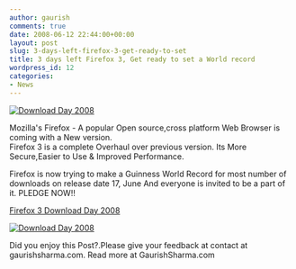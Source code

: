 ```yaml
---
author: gaurish
comments: true
date: 2008-06-12 22:44:00+00:00
layout: post
slug: 3-days-left-firefox-3-get-ready-to-set
title: 3 days left Firefox 3, Get ready to set a World record
wordpress_id: 12
categories:
- News
---
```


[![Download Day 2008](http://www.spreadfirefox.com/sites/all/themes/spreadfirefox_RCS/images/download-day/buttons/en-US/dday_badge_fox.png)](http://www.spreadfirefox.com/en-US/worldrecord)  


Mozilla's Firefox - A popular Open source,cross platform Web Browser is coming with a New version.  
Firefox 3 is a complete Overhaul over previous version. Its More Secure,Easier to Use & Improved Performance.  
  
Firefox is now trying to make a Guinness World Record for most number of downloads on release date 17, June And everyone is invited to be a part of it. PLEDGE NOW!!  
  
  
[Firefox 3 Download Day 2008](http://www.spreadfirefox.com/en-US/worldrecord)  
  
  
[![Download Day 2008](http://www.spreadfirefox.com/sites/all/themes/spreadfirefox_RCS/images/download-day/buttons/en-US/468x60_dday.png)](http://www.spreadfirefox.com/en-US/worldrecord)

Did you enjoy this Post?.Please give your feedback at contact at gaurishsharma.com.
Read more at GaurishSharma.com
